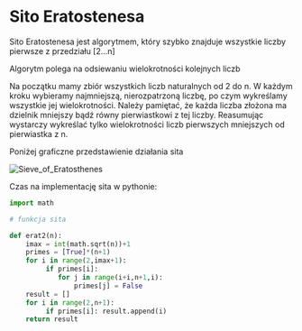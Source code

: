 # Sito Eratostenesa

Sito Eratostenesa jest algorytmem, który szybko znajduje wszystkie liczby pierwsze z przedziału [2...n]

Algorytm polega na odsiewaniu wielokrotności kolejnych liczb

Na początku mamy zbiór wszystkich liczb naturalnych od 2 do n.
W każdym kroku wybieramy najmniejszą, nierozpatrzoną liczbę, po czym wykreślamy wszystkie jej wielokrotności. Należy pamiętać, że każda liczba złożona ma dzielnik mniejszy bądź równy pierwiastkowi z tej liczby. Reasumując wystarczy wykreślać tylko wielokrotności liczb pierwszych mniejszych od pierwiastka z n.

Poniżej graficzne przedstawienie działania sita

![Sieve_of_Eratosthenes](https://user-images.githubusercontent.com/117105005/200827157-bddbd6cc-cd19-4070-9c5a-a670f484640c.gif)

Czas na implementację sita w pythonie:

```py
import math

# funkcja sita

def erat2(n): 
    imax = int(math.sqrt(n))+1    
    primes = [True]*(n+1)
    for i in range(2,imax+1):
         if primes[i]: 
            for j in range(i+i,n+1,i): 
                primes[j] = False 
    result = [] 
    for i in range(2,n+1): 
         if primes[i]: result.append(i) 
    return result
```

